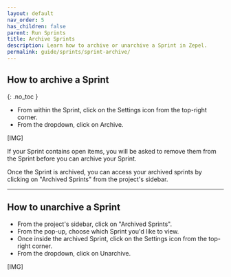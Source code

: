 ```yaml
---
layout: default
nav_order: 5
has_children: false
parent: Run Sprints
title: Archive Sprints
description: Learn how to archive or unarchive a Sprint in Zepel.
permalink: guide/sprints/sprint-archive/
---
```

## How to archive a Sprint
{: .no_toc }


- From within the Sprint, click on the Settings icon from the top-right corner.
- From the dropdown, click on Archive.

[IMG]

If your Sprint contains open items, you will be asked to remove them from the Sprint before you can archive your Sprint.

Once the Sprint is archived, you can access your archived sprints by clicking on "Archived Sprints" from the project's sidebar.

---

## How to unarchive a Sprint

- From the project's sidebar, click on "Archived Sprints".
- From the pop-up, choose which Sprint you'd like to view.
- Once inside the archived Sprint, click on the Settings icon from the top-right corner.
- From the dropdown, click on Unarchive.

[IMG]
